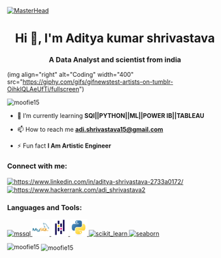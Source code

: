[![MasterHead](https://giphy.com/gifs/trt-network-trt1-trt-1-4ReK5ligyz4PvUzfGl/fullscreen)](https://rishavchanda.io)

<h1 align="center">Hi 👋, I'm Aditya kumar shrivastava</h1>
<h3 align="center">A Data Analyst and scientist from india</h3>

(img align="right" alt="Coding" width="400" src="https://giphy.com/gifs/gifnewstest-artists-on-tumblr-OihklQLAeUfTi/fullscreen")

<p align="left"> <img src="https://komarev.com/ghpvc/?username=moofie15&label=Profile%20views&color=0e75b6&style=flat" alt="moofie15" /> </p>

- 🌱 I’m currently learning **SQl||PYTHON||ML||POWER IB||TABLEAU**

- 📫 How to reach me **adi.shrivastava15@gmail.com**

- ⚡ Fun fact **I Am Artistic Engineer**

<h3 align="left">Connect with me:</h3>
<p align="left">
<a href="https://linkedin.com/in/https://www.linkedin.com/in/aditya-shrivastava-2733a0172/" target="blank"><img align="center" src="https://raw.githubusercontent.com/rahuldkjain/github-profile-readme-generator/master/src/images/icons/Social/linked-in-alt.svg" alt="https://www.linkedin.com/in/aditya-shrivastava-2733a0172/" height="30" width="40" /></a>
<a href="https://www.hackerrank.com/https://www.hackerrank.com/adi_shrivastava2" target="blank"><img align="center" src="https://raw.githubusercontent.com/rahuldkjain/github-profile-readme-generator/master/src/images/icons/Social/hackerrank.svg" alt="https://www.hackerrank.com/adi_shrivastava2" height="30" width="40" /></a>
</p>

<h3 align="left">Languages and Tools:</h3>
<p align="left"> <a href="https://www.microsoft.com/en-us/sql-server" target="_blank" rel="noreferrer"> <img src="https://www.svgrepo.com/show/303229/microsoft-sql-server-logo.svg" alt="mssql" width="40" height="40"/> </a> <a href="https://www.mysql.com/" target="_blank" rel="noreferrer"> <img src="https://raw.githubusercontent.com/devicons/devicon/master/icons/mysql/mysql-original-wordmark.svg" alt="mysql" width="40" height="40"/> </a> <a href="https://pandas.pydata.org/" target="_blank" rel="noreferrer"> <img src="https://raw.githubusercontent.com/devicons/devicon/2ae2a900d2f041da66e950e4d48052658d850630/icons/pandas/pandas-original.svg" alt="pandas" width="40" height="40"/> </a> <a href="https://www.python.org" target="_blank" rel="noreferrer"> <img src="https://raw.githubusercontent.com/devicons/devicon/master/icons/python/python-original.svg" alt="python" width="40" height="40"/> </a> <a href="https://scikit-learn.org/" target="_blank" rel="noreferrer"> <img src="https://upload.wikimedia.org/wikipedia/commons/0/05/Scikit_learn_logo_small.svg" alt="scikit_learn" width="40" height="40"/> </a> <a href="https://seaborn.pydata.org/" target="_blank" rel="noreferrer"> <img src="https://seaborn.pydata.org/_images/logo-mark-lightbg.svg" alt="seaborn" width="40" height="40"/> </a> </p>

<p><img align="left" src="https://github-readme-stats.vercel.app/api/top-langs?username=moofie15&show_icons=true&locale=en&layout=compact" alt="moofie15" /></p>

<p>&nbsp;<img align="center" src="https://github-readme-stats.vercel.app/api?username=moofie15&show_icons=true&locale=en" alt="moofie15" /></p>
